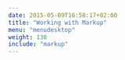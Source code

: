 ```yaml
---
date: 2015-05-09T16:58:17+02:00
title: "Working with Markup"
menu: "menudesktop"
weight: 130
include: "markup"
---
```

